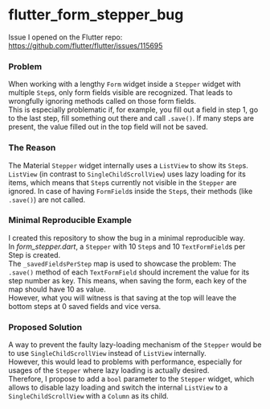 # flutter_form_stepper_bug
Issue I opened on the Flutter repo: https://github.com/flutter/flutter/issues/115695

### Problem
When working with a lengthy `Form` widget inside a `Stepper` widget with multiple `Step`s, only form fields visible are recognized. That leads to wrongfully ignoring methods called on those form fields.<br>
This is especially problematic if, for example, you fill out a field in step 1, go to the last step, fill something out there and call `.save()`. If many steps are present, the value filled out in the top field will not be saved.

### The Reason
The Material `Stepper` widget internally uses a `ListView` to show its `Step`s. `ListView` (in contrast to `SingleChildScrollView`) uses lazy loading for its items, which means that `Step`s currently not visible in the `Stepper` are ignored. In case of having `FormField`s inside the `Step`s, their methods (like `.save()`) are not called. 

### Minimal Reproducible Example
I created this repository to show the bug in a minimal reproducible way. <br>
In _form_stepper.dart_, a `Stepper` with 10 `Step`s and 10 `TextFormField`s per Step is created. <br>
The `_savedFieldsPerStep` map is used to showcase the problem: The `.save()` method of each `TextFormField` should increment the value for its step number as key. This means, when saving the form, each key of the map should have 10 as value. <br>
However, what you will witness is that saving at the top will leave the bottom steps at 0 saved fields and vice versa.

### Proposed Solution
A way to prevent the faulty lazy-loading mechanism of the `Stepper` would be to use `SingleChildScrollView` instead of `ListView` internally. <br>
However, this would lead to problems with performance, especially for usages of the `Stepper` where lazy loading is actually desired. <br>
Therefore, I propose to add a `bool` parameter to the `Stepper` widget, which allows to disable lazy loading and switch the internal `ListView` to a `SingleChildScrollView` with a `Column` as its child.
